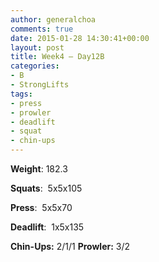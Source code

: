 ```yaml
---
author: generalchoa
comments: true
date: 2015-01-28 14:30:41+00:00
layout: post
title: Week4 – Day12B
categories:
- B
- StrongLifts
tags:
- press
- prowler
- deadlift
- squat
- chin-ups
---
```


**Weight**:  182.3

**Squats**:  5x5x105

**Press**:  5x5x70

**Deadlift**:  1x5x135

**Chin-Ups:**  2/1/1
**Prowler:**  3/2